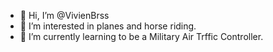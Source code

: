 - 👋 Hi, I’m @VivienBrss
- 👀 I’m interested in planes and horse riding.
- 🌱 I’m currently learning to be a Military Air Trffic Controller.
